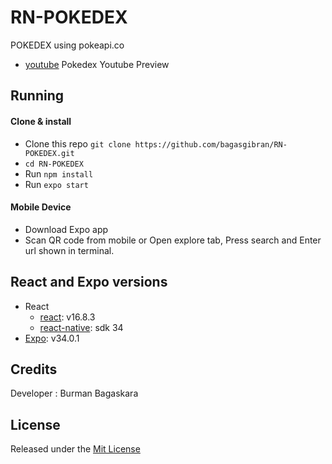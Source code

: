 # RN-POKEDEX
POKEDEX using pokeapi.co

* [youtube](https://youtu.be/fEGZl_Ja7XI) Pokedex Youtube Preview

## Running

#### Clone & install

* Clone this repo `git clone https://github.com/bagasgibran/RN-POKEDEX.git`
* `cd RN-POKEDEX`
* Run `npm install`
* Run `expo start`

#### Mobile Device
* Download Expo app
* Scan QR code from mobile or Open explore tab, Press search and Enter url shown in terminal.

## React and Expo versions

* React
  * [react](https://github.com/facebook/react): v16.8.3
  * [react-native](https://github.com/expo/react-native/archive/sdk-34.0.0.tar.gz): sdk 34
* [Expo](https://expo.io): v34.0.1

## Credits

Developer : Burman Bagaskara

## License

Released under the [Mit License](https://opensource.org/licenses/MIT)

